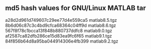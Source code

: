 ## md5 hash values for GNU/Linux MATLAB tar

a28d2d961d749607c29ee77d4e559ca5 matlab8.5.tgz
8b6d06c87c3c4bd9cfca68364c04ff9d matlab8.6.tgz
567f8f78c1bcca13f848b880737ddfc8 matlab9.0.tgz
af2587ca82dfb286ce15d83ea9fc6f65 matlab9.1.tgz
84f856b64d8a95ba044914306e4fb399 matlab9.2.tgz


